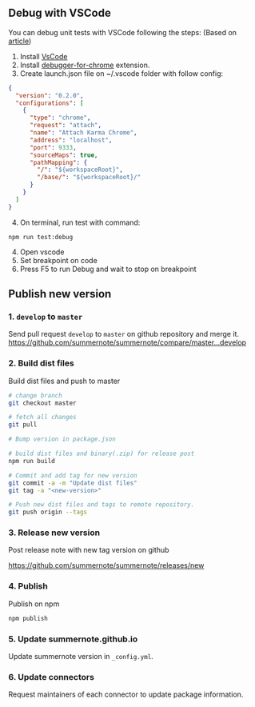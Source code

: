 ## Debug with VSCode

You can debug unit tests with VSCode following the steps:
(Based on [article](http://blog.mlewandowski.com/Debugging-Karma-tests-with-VSCode.html))

1. Install [VsCode](https://code.visualstudio.com/docs/setup/setup-overview)
2. Install [debugger-for-chrome](https://marketplace.visualstudio.com/items?itemName=msjsdiag.debugger-for-chrome) extension.
3. Create launch.json file on ~/.vscode folder with follow config:
```json
{
  "version": "0.2.0",
  "configurations": [
    {
      "type": "chrome",
      "request": "attach",
      "name": "Attach Karma Chrome",
      "address": "localhost",
      "port": 9333,
      "sourceMaps": true,
      "pathMapping": {
        "/": "${workspaceRoot}",
        "/base/": "${workspaceRoot}/"
      }
    }
  ]
}
```
4. On terminal, run test with command:
```
npm run test:debug
```
4. Open vscode
5. Set breakpoint on code
6. Press F5 to run Debug and wait to stop on breakpoint

## Publish new version

### 1. `develop` to `master`

Send pull request `develop` to `master` on github repository and merge it.
https://github.com/summernote/summernote/compare/master...develop


### 2. Build dist files

Build dist files and push to master
```bash
# change branch
git checkout master

# fetch all changes
git pull

# Bump version in package.json

# build dist files and binary(.zip) for release post
npm run build

# Commit and add tag for new version
git commit -a -m "Update dist files"
git tag -a "<new-version>"

# Push new dist files and tags to remote repository.
git push origin --tags
```

### 3. Release new version
Post release note with new tag version on github

https://github.com/summernote/summernote/releases/new

### 4. Publish

Publish on npm
```bash
npm publish
```

### 5. Update summernote.github.io
Update summernote version in `_config.yml`.

### 6. Update connectors
Request maintainers of each connector to update package information.
